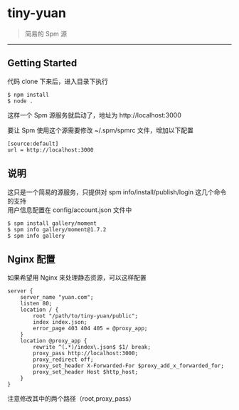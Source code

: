 # tiny-yuan

> 简易的 Spm 源

-----

## Getting Started

代码 clone 下来后，进入目录下执行

    $ npm install
    $ node .

这样一个 Spm 源服务就启动了，地址为 http://localhost:3000

要让 Spm 使用这个源需要修改 ~/.spm/spmrc 文件，增加以下配置

    [source:default]
    url = http://localhost:3000

## 说明

这只是一个简易的源服务，只提供对 spm info/install/publish/login 这几个命令的支持  
用户信息配置在 config/account.json 文件中

    $ spm install gallery/moment
    $ spm info gallery/moment@1.7.2
    $ spm info gallery

## Nginx 配置

如果希望用 Nginx 来处理静态资源，可以这样配置

```
server {
    server_name "yuan.com";
    listen 80;
    location / {
        root "/path/to/tiny-yuan/public";
        index index.json;
        error_page 403 404 405 = @proxy_app;
    }
    location @proxy_app {
        rewrite ^(.*)/index\.json$ $1/ break;
        proxy_pass http://localhost:3000;
        proxy_redirect off;
        proxy_set_header X-Forwarded-For $proxy_add_x_forwarded_for;
        proxy_set_header Host $http_host;
    }
}
```

注意修改其中的两个路径（root,proxy_pass）